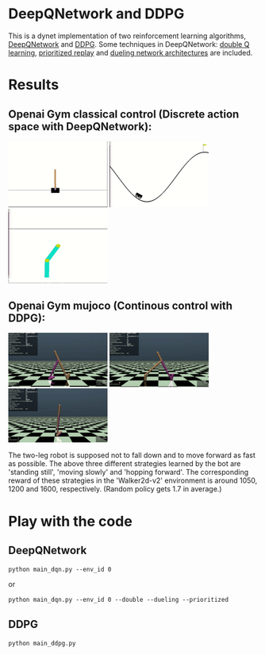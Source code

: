 # DeepQNetwork and DDPG
This is a dynet implementation of two reinforcement learning algorithms, [DeepQNetwork](https://arxiv.org/abs/1312.5602) and [DDPG](https://arxiv.org/abs/1509.02971). Some techniques in DeepQNetwork: [double Q learning](https://arxiv.org/abs/1509.06461), [prioritized replay](https://arxiv.org/abs/1511.05952) and [dueling network architectures](https://arxiv.org/abs/1511.06581) are included.

# Results
## Openai Gym classical control (Discrete action space with DeepQNetwork):
<img src="https://github.com/zhiyong1997/resources/blob/master/gifs/Cartpole.gif" width="200"> <img src="https://github.com/zhiyong1997/resources/blob/master/gifs/MountainCar.gif" width="200"> <img src="https://github.com/zhiyong1997/resources/blob/master/gifs/Acrobot.gif" width="200" height="150">


## Openai Gym mujoco (Continous control with DDPG):
<img src="https://github.com/zhiyong1997/resources/blob/master/gifs/stand_still.gif" width="200"> <img src="https://github.com/zhiyong1997/resources/blob/master/gifs/move.gif" width="200"> <img src="https://github.com/zhiyong1997/resources/blob/master/gifs/hopforward.gif" width="200">

The two-leg robot is supposed not to fall down and to move forward as fast as possible. The above three different strategies learned by the bot are 'standing still', 'moving slowly' and 'hopping forward'. The corresponding reward of these strategies in the 'Walker2d-v2' environment is around 1050, 1200 and 1600, respectively. (Random policy gets 1.7 in average.)

# Play with the code
## DeepQNetwork
```
python main_dqn.py --env_id 0
```
or
```
python main_dqn.py --env_id 0 --double --dueling --prioritized
```

## DDPG
```
python main_ddpg.py
```
